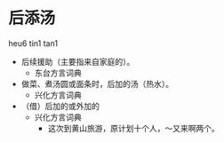 # 后添汤
heu6 tin1 tan1
+ 后续援助（主要指来自家庭的）。
  * 东台方言词典
+ 做菜、煮汤圆或面条时，后加的汤（热水）。
  * 兴化方言词典
+ （借）后加的或外加的
  * 兴化方言词典
    - 这次到黄山旅游，原计划十个人，～又来啊两个。
